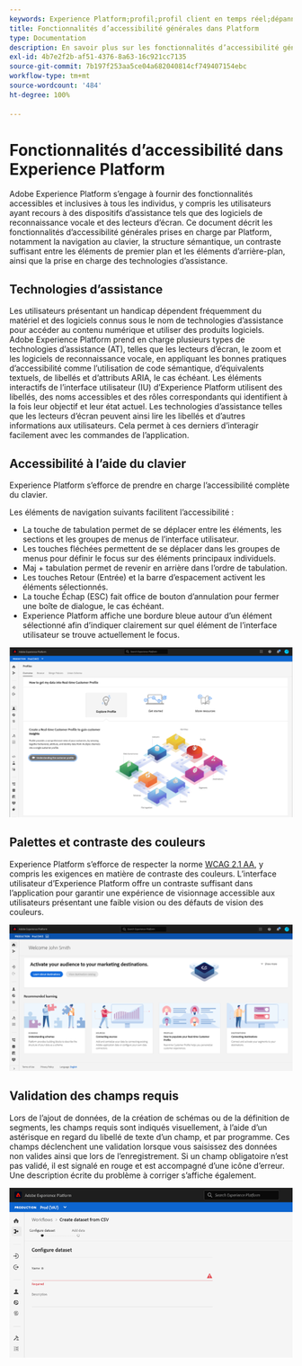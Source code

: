 ```yaml
---
keywords: Experience Platform;profil;profil client en temps réel;dépannage;API;profil unifié;Profil unifié;unifié;Profil;rtcp;graphiques XDM
title: Fonctionnalités d’accessibilité générales dans Platform
type: Documentation
description: En savoir plus sur les fonctionnalités d’accessibilité générales prises en charge par Adobe Experience Platform, notamment la navigation au clavier, le contraste et les palettes de couleurs, ainsi que la prise en charge des technologies d’assistance.
exl-id: 4b7e2f2b-af51-4376-8a63-16c921cc7135
source-git-commit: 7b197f253aa5ce04a682040814cf749407154ebc
workflow-type: tm+mt
source-wordcount: '484'
ht-degree: 100%

---
```


# Fonctionnalités d’accessibilité dans Experience Platform

Adobe Experience Platform s’engage à fournir des fonctionnalités accessibles et inclusives à tous les individus, y compris les utilisateurs ayant recours à des dispositifs d’assistance tels que des logiciels de reconnaissance vocale et des lecteurs d’écran. Ce document décrit les fonctionnalités d’accessibilité générales prises en charge par Platform, notamment la navigation au clavier, la structure sémantique, un contraste suffisant entre les éléments de premier plan et les éléments d’arrière-plan, ainsi que la prise en charge des technologies d’assistance.

## Technologies d’assistance

Les utilisateurs présentant un handicap dépendent fréquemment du matériel et des logiciels connus sous le nom de technologies d’assistance pour accéder au contenu numérique et utiliser des produits logiciels. Adobe Experience Platform prend en charge plusieurs types de technologies d’assistance (AT), telles que les lecteurs d’écran, le zoom et les logiciels de reconnaissance vocale, en appliquant les bonnes pratiques d’accessibilité comme l’utilisation de code sémantique, d’équivalents textuels, de libellés et d’attributs ARIA, le cas échéant. Les éléments interactifs de l’interface utilisateur (IU) d’Experience Platform utilisent des libellés, des noms accessibles et des rôles correspondants qui identifient à la fois leur objectif et leur état actuel. Les technologies d’assistance telles que les lecteurs d’écran peuvent ainsi lire les libellés et d’autres informations aux utilisateurs. Cela permet à ces derniers d’interagir facilement avec les commandes de l’application.

## Accessibilité à l’aide du clavier

Experience Platform s’efforce de prendre en charge l’accessibilité complète du clavier.

Les éléments de navigation suivants facilitent l’accessibilité :
* La touche de tabulation permet de se déplacer entre les éléments, les sections et les groupes de menus de l’interface utilisateur.
* Les touches fléchées permettent de se déplacer dans les groupes de menus pour définir le focus sur des éléments principaux individuels.
* Maj + tabulation permet de revenir en arrière dans l’ordre de tabulation.
* Les touches Retour (Entrée) et la barre d’espacement activent les éléments sélectionnés.
* La touche Échap (ESC) fait office de bouton d’annulation pour fermer une boîte de dialogue, le cas échéant.
* Experience Platform affiche une bordure bleue autour d’un élément sélectionné afin d’indiquer clairement sur quel élément de l’interface utilisateur se trouve actuellement le focus.

![Bordure bleue apparaissant autour d’un élément sélectionné pour indiquer que le focus est appliqué.](images/profile-overview-tab.png)

## Palettes et contraste des couleurs

Experience Platform s’efforce de respecter la norme [WCAG 2.1 AA](https://www.w3.org/TR/WCAG/), y compris les exigences en matière de contraste des couleurs. L’interface utilisateur d’Experience Platform offre un contraste suffisant dans l’application pour garantir une expérience de visionnage accessible aux utilisateurs présentant une faible vision ou des défauts de vision des couleurs.

![Contraste et palette de couleurs présents sur la page d’accueil de l’interface utilisateur d’Experience Platform.](images/homepage.png)

## Validation des champs requis

Lors de l’ajout de données, de la création de schémas ou de la définition de segments, les champs requis sont indiqués visuellement, à l’aide d’un astérisque en regard du libellé de texte d’un champ, et par programme. Ces champs déclenchent une validation lorsque vous saisissez des données non valides ainsi que lors de l’enregistrement. Si un champ obligatoire n’est pas validé, il est signalé en rouge et est accompagné d’une icône d’erreur. Une description écrite du problème à corriger s’affiche également.

![Gros plan sur un champ obligatoire n’ayant pas été validé. Le champ apparaît en rouge et une icône d’erreur est présente.](images/field-validation.png)
